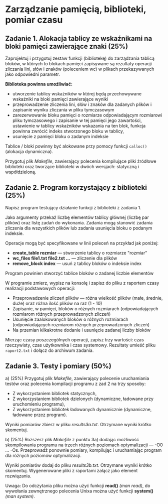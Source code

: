 # Zarządzanie pamięcią, biblioteki, pomiar czasu
## Zadanie 1. Alokacja tablicy ze wskaźnikami na bloki pamięci zawierające znaki (25%)
Zaprojektuj i przygotuj zestaw funkcji (bibliotekę) do zarządzania tablicą bloków, w których to blokach pamięci zapisywane są rezultaty operacji zliczania lini, słów i znaków (poleceniem wc) w plikach przekazywanych jako odpowiedni parametr.

**Biblioteka powinna umożliwiać:**
- utworzenie tablicy wskaźników w której będą przechowywane wskaźniki na bloki pamięci zawierające wyniki
- przeprowadzenie zliczenia lini, słów i znaków dla zadanych plików i zapisanie wyniku zliczania w pliku tymczasowym
- zarezerwowanie bloku pamięci o rozmiarze odpowiadającym rozmiarowi pliku tymczasowego i zapisanie w tej pamięci jego zawartości, ustawienie w tablicy wskaźników wskazania na ten blok, funkcja powinna zwrócić indeks stworzonego bloku w tablicy,
- usunięcie z pamięci bloku o zadanym indeksie

Tablice / bloki powinny być alokowane przy pomocy funkcji `calloc()` (alokacja dynamiczna).

Przygotuj plik *Makefile*, zawierający polecenia kompilujące pliki źródłowe biblioteki oraz tworzące biblioteki w dwóch wersjach: statyczną i współdzieloną.

## Zadanie 2. Program korzystający z biblioteki (25%)
Napisz program testujący działanie funkcji z biblioteki z zadania 1.

Jako argumenty przekaż liczbę elementów tablicy głównej (liczbę par plików) oraz listę zadań do wykonania. Zadania mogą stanowić zadania zliczenia dla wszystkich plików  lub zadania usunięcia bloku o podanym indeksie.

Operacje mogą być specyfikowane w linii poleceń na przykład jak poniżej:

- **create_table rozmiar** — stworzenie tablicy o rozmiarze "rozmiar"
- **wc_files file1.txt file2.txt ...** — zliczenie dla plików
- **remove_block index** — usuń z tablicy bloków o indeksie index

Program powinien stworzyć tablice bloków o zadanej liczbie elementów

W programie zmierz, wypisz na konsolę i zapisz do pliku z raportem czasy realizacji podstawowych operacji:

- Przeprowadzenie zliczeń plików — różna wielkość plików (małe, średnie, duże) oraz różna ilość plików na raz (1 - 10)
- Zapisanie, w pamięci, bloków o różnych rozmiarach (odpowiadających rozmiarom różnych przeprowadzonych zliczeń)
- Usunięcie zaalokowanych bloków o różnych rozmiarach  (odpowiadających rozmiarom różnych przeprowadzonych zliczeń)
- Na przemian  kilkakrotne dodanie i usunięcie zadanej liczby bloków

Mierząc czasy poszczególnych operacji, zapisz trzy wartości: czas rzeczywisty, czas użytkownika i czas systemowy. Rezultaty umieść pliku `raport2.txt` i dołącz do archiwum zadania.

## Zadanie 3. Testy i pomiary (50%)
a) (25%) Przygotuj plik *Makefile*, zawierający polecenie uruchamiania testów oraz polecenia kompilacji programu z zad 2 na trzy sposoby:
- Z wykorzystaniem bibliotek statycznych,
- Z wykorzystaniem bibliotek dzielonych (dynamiczne, ładowane przy uruchomieniu programu),
- Z wykorzystaniem bibliotek ładowanych dynamicznie (dynamiczne, ładowane przez program).

Wyniki pomiarów zbierz w pliku *results3a.txt*. Otrzymane wyniki krótko skomentuj.

b) (25%) Rozszerz plik *Makefile* z punktu 3a) dodając możliwość skompilowania programu na trzech różnych  poziomach optymalizacji — -O0 ... -Os. Przeprowadź ponownie pomiary, kompilując i uruchamiając program dla różnych poziomów optymalizacji.

Wyniki pomiarów dodaj do pliku *results3b.txt*. Otrzymane wyniki krótko skomentuj.
Wygenerowane pliki z raportami załącz jako element rozwiązania.

Uwaga: Do odczytania pliku można użyć funkcji **read()** *(man read)*, do wywołania zewnętrznego polecenia Unixa można użyć funkcji **system()** *(man system)*.